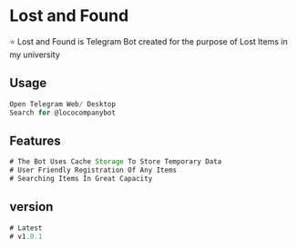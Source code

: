 # Lost and Found

⭐️ Lost and Found is Telegram Bot created for the purpose of Lost Items in my university

## Usage

```javascript
Open Telegram Web/ Desktop
Search for @lococompanybot
```

## Features

```Javascript
# The Bot Uses Cache Storage To Store Temporary Data
# User Friendly Registration Of Any Items
# Searching Items In Great Capacity
```

## version

```Javascript
# Latest
# v1.0.1
```
